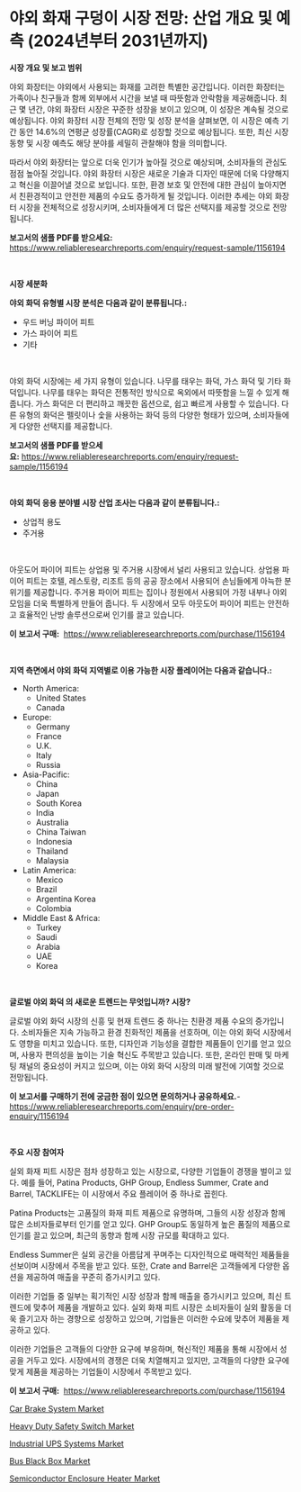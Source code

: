 <p><h1>야외 화재 구덩이 시장 전망: 산업 개요 및 예측 (2024년부터 2031년까지)</h1></p><p><strong>시장 개요 및 보고 범위</strong></p>
<p><p>야외 화장터는 야외에서 사용되는 화재를 고려한 특별한 공간입니다. 이러한 화장터는 가족이나 친구들과 함께 외부에서 시간을 보낼 때 따뜻함과 안락함을 제공해줍니다. 최근 몇 년간, 야외 화장터 시장은 꾸준한 성장을 보이고 있으며, 이 성장은 계속될 것으로 예상됩니다. 야외 화장터 시장 전체의 전망 및 성장 분석을 살펴보면, 이 시장은 예측 기간 동안 14.6%의 연평균 성장률(CAGR)로 성장할 것으로 예상됩니다. 또한, 최신 시장 동향 및 시장 예측도 해당 분야를 세밀히 관찰해야 함을 의미합니다. </p><p>따라서 야외 화장터는 앞으로 더욱 인기가 높아질 것으로 예상되며, 소비자들의 관심도 점점 높아질 것입니다. 야외 화장터 시장은 새로운 기술과 디자인 때문에 더욱 다양해지고 혁신을 이끌어낼 것으로 보입니다. 또한, 환경 보호 및 안전에 대한 관심이 높아지면서 친환경적이고 안전한 제품의 수요도 증가하게 될 것입니다. 이러한 추세는 야외 화장터 시장을 전체적으로 성장시키며, 소비자들에게 더 많은 선택지를 제공할 것으로 전망됩니다.</p></p>
<p><strong>보고서의 샘플 PDF를 받으세요:</strong> <a href="https://www.reliableresearchreports.com/enquiry/request-sample/1156194">https://www.reliableresearchreports.com/enquiry/request-sample/1156194</a></p>
<p>&nbsp;</p>
<p><strong>시장 세분화</strong></p>
<p><strong>야외 화덕 유형별 시장 분석은 다음과 같이 분류됩니다.:</strong></p>
<p><ul><li>우드 버닝 파이어 피트</li><li>가스 파이어 피트</li><li>기타</li></ul></p>
<p>&nbsp;</p>
<p><p>야외 화덕 시장에는 세 가지 유형이 있습니다. 나무를 태우는 화덕, 가스 화덕 및 기타 화덕입니다. 나무를 태우는 화덕은 전통적인 방식으로 옥외에서 따뜻함을 느낄 수 있게 해줍니다. 가스 화덕은 더 편리하고 깨끗한 옵션으로, 쉽고 빠르게 사용할 수 있습니다. 다른 유형의 화덕은 펠릿이나 숯을 사용하는 화덕 등의 다양한 형태가 있으며, 소비자들에게 다양한 선택지를 제공합니다.</p></p>
<p><strong>보고서의 샘플 PDF를 받으세요:</strong>&nbsp;<a href="https://www.reliableresearchreports.com/enquiry/request-sample/1156194">https://www.reliableresearchreports.com/enquiry/request-sample/1156194</a></p>
<p>&nbsp;</p>
<p><strong> 야외 화덕 응용 분야별 시장 산업 조사는 다음과 같이 분류됩니다.:</strong></p>
<p><ul><li>상업적 용도</li><li>주거용</li></ul></p>
<p>&nbsp;</p>
<p><p>아웃도어 파이어 피트는 상업용 및 주거용 시장에서 널리 사용되고 있습니다. 상업용 파이어 피트는 호텔, 레스토랑, 리조트 등의 공공 장소에서 사용되어 손님들에게 아늑한 분위기를 제공합니다. 주거용 파이어 피트는 집이나 정원에서 사용되어 가정 내부나 야외 모임을 더욱 특별하게 만들어 줍니다. 두 시장에서 모두 아웃도어 파이어 피트는 안전하고 효율적인 난방 솔루션으로써 인기를 끌고 있습니다.</p></p>
<p><strong>이 보고서 구매:</strong>&nbsp; <a href="https://www.reliableresearchreports.com/purchase/1156194">https://www.reliableresearchreports.com/purchase/1156194</a></p>
<p>&nbsp;</p>
<p><strong>지역 측면에서 야외 화덕 지역별로 이용 가능한 시장 플레이어는 다음과 같습니다.:</strong></p>
<p><ul>
    <li>
        North America:
        <ul>
            <li>United States</li>
            <li>Canada</li>
        </ul>
    </li>
    <li>
        Europe:
        <ul>
            <li>Germany</li>
            <li>France</li>
            <li>U.K.</li>
            <li>Italy</li>
            <li>Russia</li>
        </ul>
    </li>
    <li>
        Asia-Pacific:
        <ul>
            <li>China</li>
            <li>Japan</li>
            <li>South Korea</li>
            <li>India</li>
            <li>Australia</li>
            <li>China Taiwan</li>
            <li>Indonesia</li>
            <li>Thailand</li>
            <li>Malaysia</li>
        </ul>
    </li>
    <li>
        Latin America:
        <ul>
            <li>Mexico</li>
            <li>Brazil</li>
            <li>Argentina Korea</li>
            <li>Colombia</li>
        </ul>
    </li>
    <li>
        Middle East & Africa:
        <ul>
            <li>Turkey</li>
            <li>Saudi</li>
            <li>Arabia</li>
            <li>UAE</li>
            <li>Korea</li>
        </ul>
    </li>
    </ul></p>
<p>&nbsp;</p>
<p><strong>글로벌 야외 화덕 의 새로운 트렌드는 무엇입니까? 시장?</strong></p>
<p><p>글로벌 야외 화덕 시장의 신흥 및 현재 트렌드 중 하나는 친환경 제품 수요의 증가입니다. 소비자들은 지속 가능하고 환경 친화적인 제품을 선호하며, 이는 야외 화덕 시장에서도 영향을 미치고 있습니다. 또한, 디자인과 기능성을 결합한 제품들이 인기를 얻고 있으며, 사용자 편의성을 높이는 기술 혁신도 주목받고 있습니다. 또한, 온라인 판매 및 마케팅 채널의 중요성이 커지고 있으며, 이는 야외 화덕 시장의 미래 발전에 기여할 것으로 전망됩니다.</p></p>
<p><strong>이 보고서를 구매하기 전에 궁금한 점이 있으면 문의하거나 공유하세요.</strong>- <a href="https://www.reliableresearchreports.com/enquiry/pre-order-enquiry/1156194">https://www.reliableresearchreports.com/enquiry/pre-order-enquiry/1156194</a></p>
<p>&nbsp;</p>
<p><strong>주요 시장 참여자</strong></p>
<p><p>실외 화재 피트 시장은 점차 성장하고 있는 시장으로, 다양한 기업들이 경쟁을 벌이고 있다. 예를 들어, Patina Products, GHP Group, Endless Summer, Crate and Barrel, TACKLIFE는 이 시장에서 주요 플레이어 중 하나로 꼽힌다. </p><p>Patina Products는 고품질의 화재 피트 제품으로 유명하며, 그들의 시장 성장과 함께 많은 소비자들로부터 인기를 얻고 있다. GHP Group도 동일하게 높은 품질의 제품으로 인기를 끌고 있으며, 최근의 동향과 함께 시장 규모를 확대하고 있다. </p><p>Endless Summer은 실외 공간을 아름답게 꾸며주는 디자인적으로 매력적인 제품들을 선보이며 시장에서 주목을 받고 있다. 또한, Crate and Barrel은 고객들에게 다양한 옵션을 제공하여 매출을 꾸준히 증가시키고 있다. </p><p>이러한 기업들 중 일부는 획기적인 시장 성장과 함께 매출을 증가시키고 있으며, 최신 트렌드에 맞추어 제품을 개발하고 있다. 실외 화재 피트 시장은 소비자들이 실외 활동을 더욱 즐기고자 하는 경향으로 성장하고 있으며, 기업들은 이러한 수요에 맞추어 제품을 제공하고 있다. </p><p>이러한 기업들은 고객들의 다양한 요구에 부응하며, 혁신적인 제품을 통해 시장에서 성공을 거두고 있다. 시장에서의 경쟁은 더욱 치열해지고 있지만, 고객들의 다양한 요구에 맞게 제품을 제공하는 기업들이 시장에서 주목받고 있다.</p></p>
<p><strong>이 보고서 구매:</strong>&nbsp;&nbsp;<a href="https://www.reliableresearchreports.com/purchase/1156194">https://www.reliableresearchreports.com/purchase/1156194</a></p>
<p><p><a href="https://issuu.com/reportprime-2/docs/car-brake-system-market-size-2030.pptx">Car Brake System Market</a></p><p><a href="https://noble-drawer-34c.notion.site/Heavy-Duty-Safety-Switch-Market-Size-Market-Share-and-Global-Market-Analysis-Report-2024-2031-ef8155670e9a40c5ab97ca6293116a48">Heavy Duty Safety Switch Market</a></p><p><a href="https://three-jumbo-f6d.notion.site/Industrial-UPS-Systems-Market-Size-Reflecting-a-Forecast-Till-2031-Market-By-Type-By-Application-a-cd4e9465fa1b4b64b105060656cde6ba">Industrial UPS Systems Market</a></p><p><a href="https://github.com/prosalinda88/Market-Research-Report-List-3/blob/main/bus-black-box-market.md">Bus Black Box Market</a></p><p><a href="https://view.publitas.com/reportprime-1/semiconductor-enclosure-heater-market-provides-detailed-segmentation-of-this-market-based-on-type-application-and-region-and-forecast-for-the-period-from-2024-2031/">Semiconductor Enclosure Heater Market</a></p></p>
